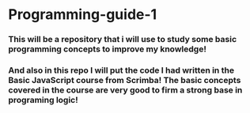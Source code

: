 # Programming-guide-1
<h3>This will be a repository that i will use to study some basic programming concepts to improve my knowledge!</h3>
<h3>And also in this repo I will put the code I had written in the Basic JavaScript course from Scrimba!
The basic concepts covered in the course are very good to firm a strong base in programing logic!</h3>

